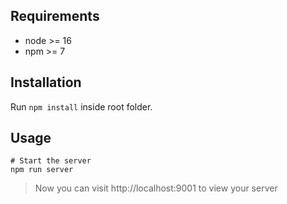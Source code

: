 ## Requirements

- node >= 16
- npm >= 7

## Installation

Run `npm install` inside root folder.

## Usage

```shell
# Start the server
npm run server
```

> Now you can visit http://localhost:9001 to view your server
